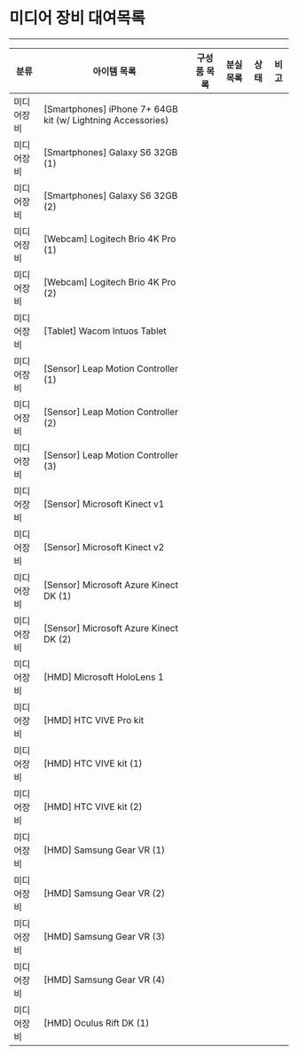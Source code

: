# 미디어 장비 대여목록
- - -
| 분류       | 아이템 목록                                  | 구성품 목록 | 분실 목록 | 상태 | 비고 |
|------------|----------------------------------------------|-------------|-----------|------|------|
| 미디어장비 | [Smartphones] iPhone 7+ 64GB kit (w/ Lightning Accessories) |             |           |      |      |
| 미디어장비 | [Smartphones] Galaxy S6 32GB (1)             |             |           |      |      |
| 미디어장비 | [Smartphones] Galaxy S6 32GB (2)             |             |           |      |      |
| 미디어장비 | [Webcam] Logitech Brio 4K Pro (1)            |             |           |      |      |
| 미디어장비 | [Webcam] Logitech Brio 4K Pro (2)            |             |           |      |      |
| 미디어장비 | [Tablet] Wacom Intuos Tablet                 |             |           |      |      |
| 미디어장비 | [Sensor] Leap Motion Controller (1)          |             |           |      |      |
| 미디어장비 | [Sensor] Leap Motion Controller (2)          |             |           |      |      |
| 미디어장비 | [Sensor] Leap Motion Controller (3)          |             |           |      |      |
| 미디어장비 | [Sensor] Microsoft Kinect v1                 |             |           |      |      |
| 미디어장비 | [Sensor] Microsoft Kinect v2                 |             |           |      |      |
| 미디어장비 | [Sensor] Microsoft Azure Kinect DK (1)       |             |           |      |      |
| 미디어장비 | [Sensor] Microsoft Azure Kinect DK (2)       |             |           |      |      |
| 미디어장비 | [HMD] Microsoft HoloLens 1                   |             |           |      |      |
| 미디어장비 | [HMD] HTC VIVE Pro kit                       |             |           |      |      |
| 미디어장비 | [HMD] HTC VIVE kit (1)                       |             |           |      |      |
| 미디어장비 | [HMD] HTC VIVE kit (2)                       |             |           |      |      |
| 미디어장비 | [HMD] Samsung Gear VR (1)                    |             |           |      |      |
| 미디어장비 | [HMD] Samsung Gear VR (2)                    |             |           |      |      |
| 미디어장비 | [HMD] Samsung Gear VR (3)                    |             |           |      |      |
| 미디어장비 | [HMD] Samsung Gear VR (4)                    |             |           |      |      |
| 미디어장비 | [HMD] Oculus Rift DK (1)                     |             |           |      |      |
